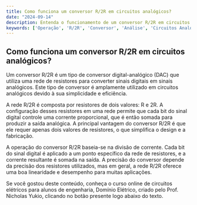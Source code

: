 ```yaml
---
title: Como funciona um conversor R/2R em circuitos analógicos?
date: "2024-09-14"
description: Entenda o funcionamento de um conversor R/2R em circuitos analógicos e sua aplicação em engenharia.
keywords: ['Operação', 'R/2R', 'Conversor', 'Análise', 'Circuitos Analógicos']
---
```


## Como funciona um conversor R/2R em circuitos analógicos?

Um conversor R/2R é um tipo de conversor digital-analógico (DAC) que utiliza uma rede de resistores para converter sinais digitais em sinais analógicos. Este tipo de conversor é amplamente utilizado em circuitos analógicos devido à sua simplicidade e eficiência.

A rede R/2R é composta por resistores de dois valores: R e 2R. A configuração desses resistores em uma rede permite que cada bit do sinal digital controle uma corrente proporcional, que é então somada para produzir a saída analógica. A principal vantagem do conversor R/2R é que ele requer apenas dois valores de resistores, o que simplifica o design e a fabricação.

A operação do conversor R/2R baseia-se na divisão de corrente. Cada bit do sinal digital é aplicado a um ponto específico da rede de resistores, e a corrente resultante é somada na saída. A precisão do conversor depende da precisão dos resistores utilizados, mas em geral, a rede R/2R oferece uma boa linearidade e desempenho para muitas aplicações.

Se você gostou deste conteúdo, conheça o curso online de circuitos elétricos para alunos de engenharia, Domínio Elétrico, criado pelo Prof. Nicholas Yukio, clicando no botão presente logo abaixo do texto.